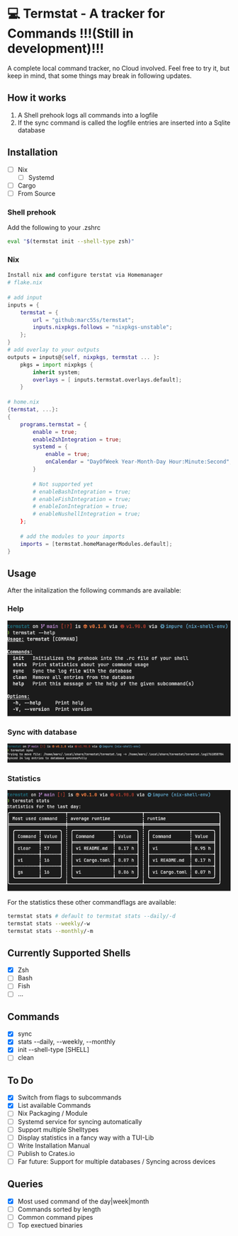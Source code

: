 # 💻 Termstat - A tracker for Commands !!!(Still in development)!!!
A complete local command tracker, no Cloud involved. Feel free to try it, but keep in mind, that some things may break in following updates.

## How it works
1. A Shell prehook logs all commands into a logfile
2. If the sync command is called the logfile entries are inserted into a Sqlite database

## Installation
- [ ] Nix
    - [ ] Systemd
- [ ] Cargo
- [ ] From Source

### Shell prehook
Add the following to your .zshrc
~~~sh
eval "$(termstat init --shell-type zsh)"
~~~
### Nix
```Nix
Install nix and configure terstat via Homemanager
# flake.nix

# add input
inputs = {
    termstat = {
        url = "github:marc55s/termstat";
        inputs.nixpkgs.follows = "nixpkgs-unstable";
    };
}
# add overlay to your outputs
outputs = inputs@{self, nixpkgs, termstat ... }:
    pkgs = import nixpkgs {
        inherit system;
        overlays = [ inputs.termstat.overlays.default];
    }

# home.nix
{termstat, ...}:
{
    programs.termstat = {
        enable = true;
        enableZshIntegration = true;
        systemd = {
            enable = true;
            onCalendar = "DayOfWeek Year-Month-Day Hour:Minute:Second";  # defaults to daily
        }

        # Not supported yet
        # enableBashIntegration = true;
        # enableFishIntegration = true;
        # enableIonIntegration = true;
        # enableNushellIntegration = true;
    };

    # add the modules to your imports
    imports = [termstat.homeManagerModules.default];
}

```
## Usage
After the initalization the following commands are available:
### Help

![](/screenshots/help_command.png)

### Sync with database

![](/screenshots/sync_command.png)

### Statistics

![](/screenshots/stats_daily.png)

For the statistics these other commandflags are available:
```Bash
termstat stats # default to termstat stats --daily/-d
termstat stats --weekly/-w
termstat stats --monthly/-m
```

## Currently Supported Shells
- [x] Zsh
- [ ] Bash
- [ ] Fish
- [ ] ...

## Commands
- [x] sync
- [x] stats --daily, --weekly, --monthly
- [x] init --shell-type [SHELL]
- [ ] clean

## To Do
- [x] Switch from flags to subcommands
- [x] List available Commands
- [ ] Nix Packaging / Module
- [ ] Systemd service for syncing automatically
- [ ] Support multiple Shelltypes
- [ ] Display statistics in a fancy way with a TUI-Lib
- [ ] Write Installation Manual
- [ ] Publish to Crates.io
- [ ] Far future: Support for multiple databases / Syncing across devices

## Queries
- [x] Most used command of the day|week|month
- [ ] Commands sorted by length
- [ ] Common command pipes
- [ ] Top exectued binaries
